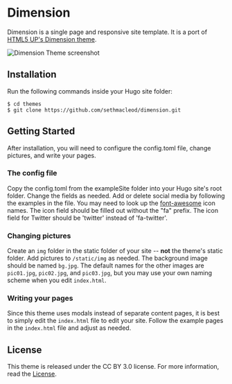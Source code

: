 # Dimension

Dimension is a single page and responsive site template. It is a port of [HTML5 UP's Dimension theme](https://html5up.net/uploads/demos/dimension/).

![Dimension Theme screenshot](https://raw.githubusercontent.com/sethmacleod/dimension/master/images/screenshot.png)

## Installation

Run the following commands inside your Hugo site folder:

    $ cd themes
    $ git clone https://github.com/sethmacleod/dimension.git

## Getting Started

After installation, you will need to configure the config.toml file, change pictures, and write your pages.

### The config file

Copy the config.toml from the exampleSite folder into your Hugo site's root folder. Change the fields as needed. Add or delete social media by following the examples in the file. You may need to look up the [font-awesome](http://fontawesome.io/) icon names. The icon field should be filled out without the "fa" prefix. The icon field for Twitter should be 'twitter' instead of 'fa-twitter'.

### Changing pictures

Create an `img` folder in the static folder of your site -- **not** the theme's static folder. Add pictures to `/static/img` as needed. The background image should be named `bg.jpg`. The default names for the other images are `pic01.jpg`, `pic02.jpg`, and `pic03.jpg`, but you may use your own naming scheme when you edit `index.html`.

### Writing your pages

Since this theme uses modals instead of separate content pages, it is best to simply edit the `index.html` file to edit your site. Follow the example pages in the `index.html` file and adjust as needed.

## License

This theme is released under the CC BY 3.0 license. For more information, read the [License](https://github.com/sethmacleod/dimension/blob/master/LICENSE.md).
